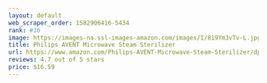 ```yaml
---
layout: default 
﻿web_scraper_order: 1582906416-5434
rank: #16
image: https://images-na.ssl-images-amazon.com/images/I/819Ym3vTv-L.jpg
title: Philips AVENT Microwave Steam Sterilizer
url: https://www.amazon.com/Philips-AVENT-Microwave-Steam-Sterilizer/dp/B007VBXKG2/ref=zg_mw_baby-products_16?_encoding=UTF8&psc=1&refRID=H8PZBTHGT35TKAKMD83D
reviews: 4.7 out of 5 stars
price: $16.59 
---
```

